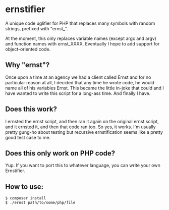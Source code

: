 # ernstifier

A unique code uglifier for PHP that replaces many symbols with random strings, prefixed with "ernst_".

At the moment, this only replaces variable names (except argc and argv) and function names with ernst_XXXX. Eventually I hope to add support for object-oriented code.

## Why "ernst"?
Once upon a time at an agency we had a client called Ernst and for no particular reason at all, I decided that any time he wrote code, he would name all of his variables Ernst. This became the little in-joke that could and I have wanted to write this script for a long-ass time. And finally I have.

## Does this work?
I ernsted the ernst script, and then ran it again on the original ernst script, and it ernsted it, and then that code ran too. So yes, it works. I'm usually pretty gung-ho about testing but recursive ernstification seems like a pretty good test case to me.

## Does this only work on PHP code?
Yup. If you want to port this to whatever language, you can write your own Ernstifier.

## How to use:
```
$ composer install
$ ./ernst path/to/some/php/file
```
